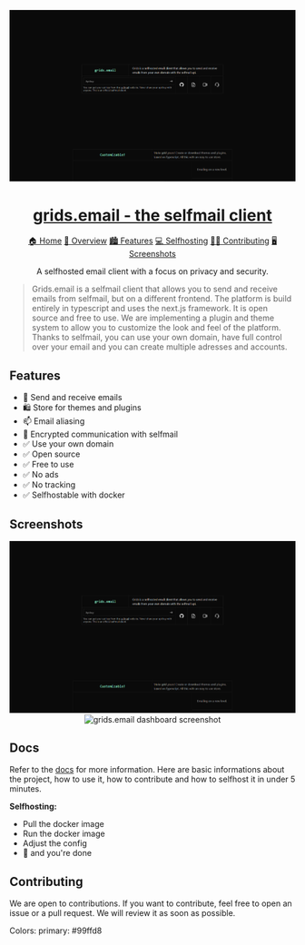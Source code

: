 <p align="center">
  <img src="https://github.com/i-am-henri/grids/blob/main/public/page.png?raw=true" alt="grids.email homepage screenshot" width="800" />
  <h1 align="center">
    <a href="https://grids.email">grids.email - the selfmail client</a>
  </h1>
  <p align="center">
    <a href="./README.md">🏠 Home</a>
    <a href="./docs/overview.md">🔦 Overview</a>
    <a href="./docs/features.md">🏙️ Features</a>
    <a href="./docs/selfhosting.md">💻 Selfhosting</a>
    <a href="./docs/contributing.md">🧑‍💻 Contributing</a>
    <a href="./docs/screenshots.md">🖥️ Screenshots</a>
  </p>
  <p align="center">
    A selfhosted email client with a focus on privacy and security.
  </p>
</p>

> Grids.email is a selfmail client that allows you to send and receive emails from selfmail, but on a different frontend. The platform is build entirely in typescript and uses the next.js framework. It is open source and free to use. We are implementing a plugin and theme system to allow you to customize the look and feel of the platform. Thanks to selfmail, you can use your own domain, have full control over your email and you can create multiple adresses and accounts.

## Features

- 📧 Send and receive emails
- 🛍️ Store for themes and plugins
- 📫 Email aliasing
- 🔐 Encrypted communication with selfmail
- ✅ Use your own domain
- ✅ Open source
- ✅ Free to use
- ✅ No ads
- ✅ No tracking
- ✅ Selfhostable with docker

## Screenshots

<p align="center">
  <img src="https://github.com/i-am-henri/grids/blob/main/public/page.png?raw=true" alt="grids.email homepage screenshot" width="800" />
  <img src="https://raw.githubusercontent.com/selfmail/grids.email/main/public/dashboard.png" alt="grids.email dashboard screenshot" width="800" />
</p>

## Docs

Refer to the [docs](https://grids.email/docs) for more information. Here are basic informations about the project, how to use it, how to contribute and how to selfhost it in under 5 minutes.

**Selfhosting:**

- Pull the docker image
- Run the docker image
- Adjust the config
- 🥳 and you're done

## Contributing

We are open to contributions. If you want to contribute, feel free to open an issue or a pull request. We will review it as soon as possible.

Colors: primary: #99ffd8
